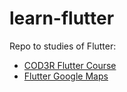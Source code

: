 # learn-flutter
Repo to studies of Flutter:

* [COD3R Flutter Course](https://github.com/robsonoduarte/learn-flutter/tree/master/flutter_course)
* [Flutter Google Maps](https://github.com/robsonoduarte/learn-flutter/tree/master/flutter_maps)

